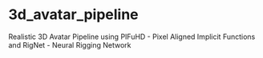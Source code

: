 # 3d_avatar_pipeline
Realistic 3D Avatar Pipeline using PIFuHD - Pixel Aligned Implicit Functions and RigNet - Neural Rigging Network
